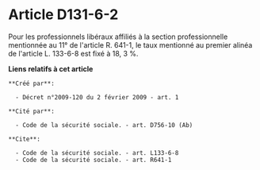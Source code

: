 # Article D131-6-2

Pour les professionnels libéraux affiliés à la section professionnelle mentionnée au 11° de l'article R. 641-1, le taux
mentionné au premier alinéa de l'article L. 133-6-8 est fixé à 18, 3 %.

**Liens relatifs à cet article**

	**Créé par**:

	  - Décret n°2009-120 du 2 février 2009 - art. 1

	**Cité par**:

	  - Code de la sécurité sociale. - art. D756-10 (Ab)

	**Cite**:

	  - Code de la sécurité sociale. - art. L133-6-8
	  - Code de la sécurité sociale. - art. R641-1
